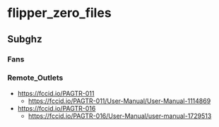 # flipper_zero_files

## Subghz

### Fans

### Remote_Outlets

* https://fccid.io/PAGTR-011
  * https://fccid.io/PAGTR-011/User-Manual/User-Manual-1114869
* https://fccid.io/PAGTR-016
  * https://fccid.io/PAGTR-016/User-Manual/user-manual-1729513
